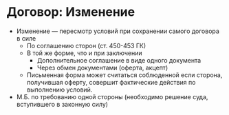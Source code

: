 # Договор: Изменение

- Изменение — пересмотр условий при сохранении самого договора в силе
  - По соглашению сторон (ст. 450-453 ГК)
  - В той же форме, что и при заключении
    - Дополнительное соглашение в виде одного документа
    - Через обмен документами (оферта, акцепт)
  - Письменная форма может считаться соблюденной если сторона, получившая оферту, совершит фактические действия по выполнению условий.
- М.Б. по требованию одной стороны (необходимо решение суда, вступившего в законную силу)